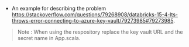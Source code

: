 * An example for describing the problem https://stackoverflow.com/questions/79268908/databricks-15-4-lts-throws-error-connecting-to-azure-key-vault/79273985#79273985. 


> Note : When using the respository replace the key vault URL and the secret name in App.scala.
